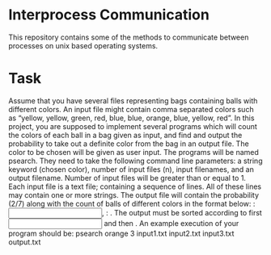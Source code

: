 # Interprocess Communication
This repository contains some of the methods to communicate between processes on unix based operating systems.

# Task

Assume that you have several files representing bags containing balls with different colors.
An input file might contain comma separated colors such as “yellow, yellow, green, red, blue,
blue, orange, blue, yellow, red”. In this project, you are supposed to implement several
programs which will count the colors of each ball in a bag given as input, and find and output
the probability to take out a definite color from the bag in an output file. The color to be
chosen will be given as user input. The programs will be named psearch. They need to take
the following command line parameters: a string keyword (chosen color), number of input
files (n), input filenames, and an output filename. Number of input files will be greater than or
equal to 1. Each input file is a text file; containing a sequence of lines. All of these lines may
contain one or more strings. The output file will contain the probability (2/7) along with the
count of balls of different colors in the format below:
<probability>: <your result>
<input filename>, <color name>: <color count>. The output must be sorted according to first
<input filename> and then <color name>. An example execution of your program should be:
psearch orange 3 input1.txt input2.txt input3.txt output.txt
